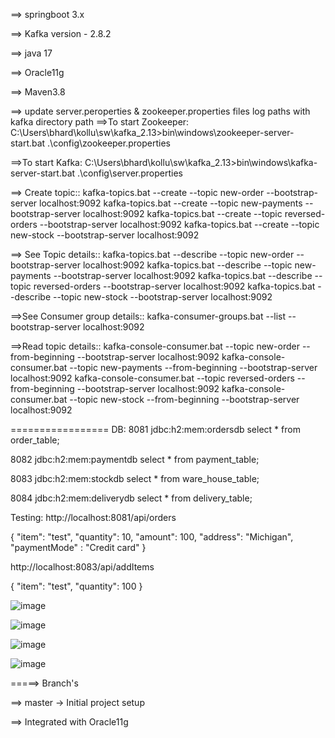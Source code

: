 ==> springboot 3.x

==> Kafka version - 2.8.2

==> java 17

==> Oracle11g

==> Maven3.8

==> update server.peroperties & zookeeper.properties files log paths with kafka directory path
==>To start Zookeeper:
C:\Users\bhard\kollu\sw\kafka_2.13>bin\windows\zookeeper-server-start.bat .\config\zookeeper.properties

==>To start Kafka:
C:\Users\bhard\kollu\sw\kafka_2.13>bin\windows\kafka-server-start.bat .\config\server.properties

==> Create topic::
kafka-topics.bat --create --topic new-order --bootstrap-server localhost:9092
kafka-topics.bat --create --topic new-payments --bootstrap-server localhost:9092
kafka-topics.bat --create --topic reversed-orders --bootstrap-server localhost:9092
kafka-topics.bat --create --topic new-stock --bootstrap-server localhost:9092

==> See Topic details::
kafka-topics.bat --describe --topic new-order --bootstrap-server localhost:9092
kafka-topics.bat --describe --topic new-payments --bootstrap-server localhost:9092
kafka-topics.bat --describe --topic reversed-orders --bootstrap-server localhost:9092
kafka-topics.bat --describe --topic new-stock --bootstrap-server localhost:9092

==>See Consumer group details::
kafka-consumer-groups.bat --list --bootstrap-server localhost:9092

==>Read topic details::
kafka-console-consumer.bat --topic new-order --from-beginning --bootstrap-server localhost:9092
kafka-console-consumer.bat --topic new-payments --from-beginning --bootstrap-server localhost:9092
kafka-console-consumer.bat --topic reversed-orders --from-beginning --bootstrap-server localhost:9092
kafka-console-consumer.bat --topic new-stock --from-beginning --bootstrap-server localhost:9092

=================
DB:
8081
jdbc:h2:mem:ordersdb
select * from order_table;

8082
jdbc:h2:mem:paymentdb
select * from payment_table;

8083
jdbc:h2:mem:stockdb
select * from ware_house_table;

8084
jdbc:h2:mem:deliverydb
select * from delivery_table;

Testing:
http://localhost:8081/api/orders

{
    "item": "test",
    "quantity": 10,
    "amount": 100,
    "address": "Michigan",
    "paymentMode" : "Credit card"
}

http://localhost:8083/api/addItems

{
    "item": "test",
    "quantity": 100
}

![image](https://github.com/baluchowdary/order-ms/assets/12624930/bd28fb7c-c3fd-46d9-866a-166164f92a34)

![image](https://github.com/baluchowdary/order-ms/assets/12624930/d9767462-26c4-4857-9bc3-9317e082a743)

![image](https://github.com/baluchowdary/order-ms/assets/12624930/c5db2830-53c9-4701-98fe-19e898ffdea6)

![image](https://github.com/baluchowdary/order-ms/assets/12624930/e26d4613-9ce8-489b-a6f4-a1cf4b3d22f9)

=====> Branch's

==> master -> Initial project setup

==> Integrated with Oracle11g

